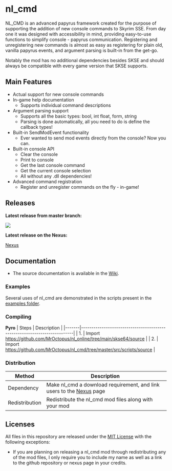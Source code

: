 # nl_cmd

NL_CMD is an advanced papyrus framework created for the purpose of supporting the addition of new console commands to Skyrim SSE. From day one it was designed with accessibility in mind, providing easy-to-use functions to simplify console - papyrus communication. Registering and unregistering new commands is almost as easy as registering for plain old, vanilla papyrus events, and argument parsing is built-in from the get-go.

Notably the mod has no additional dependencies besides SKSE and should always be compatible with every game version that SKSE supports. 

## Main Features

* Actual support for new console commands
* In-game help documentation
    - Supports individual command descriptions
* Argument parsing support
    - Supports all the basic types: bool, int float, form, string
    - Parsing is done automatically, all you need to do is define the callback types!
* Built-in SendModEvent functionality
    - Ever wanted to send mod events directly from the console? Now you can.
* Built-in console API
    - Clear the console
    - Print to console
    - Get the last console command
    - Get the current console selection
    - All without any .dll dependencies!
* Advanced command registration
    - Register and unregister commands on the fly - in-game!

## Releases

**Latest release from master branch:**

[![](https://github.com/MrOctopus/nl_cmd/actions/workflows/ci.yml/badge.svg)](https://github.com/MrOctopus/nl_cmd/actions/workflows/ci.yml)

**Latest release on the Nexus:**

[Nexus](https://www.nexusmods.com/skyrimspecialedition/mods/62497)

## Documentation

* The source documentation is available in the [Wiki](https://github.com/MrOctopus/nl_cmd/wiki/Home).

### Examples
Several uses of nl_cmd are demonstrated in the scripts present in the [examples folder](https://github.com/MrOctopus/nl_cmd/tree/master/examples).

### Compiling

**Pyro**
| Steps | Description                                                              |
|-------|--------------------------------------------------------------------------|
| 1.    | Import https://github.com/MrOctopus/nl_online/tree/main/skse64/source     |
| 2.    | Import https://github.com/MrOctopus/nl_cmd/tree/master/src/scripts/source |

### Distribution

| Method         | Description                                                              |
|----------------|--------------------------------------------------------------------------|
| Dependency     | Make nl_cmd a download requirement, and link users to the [Nexus](https://www.nexusmods.com/skyrimspecialedition/mods/62497) page |
| Redistribution | Redistribute the nl_cmd mod files along with your mod  

## Licenses

All files in this repository are released under the [MIT License](LICENSE.md) with the following exceptions:
* If you are planning on releasing a nl_cmd mod through redistributing any of the mod files, I only require you to include my name as well as a link to the github repository or nexus page in your credits.
